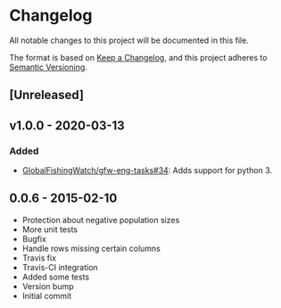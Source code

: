 # Changelog

All notable changes to this project will be documented in this file.

The format is based on [Keep a
Changelog](https://keepachangelog.com/en/1.0.0/), and this project adheres to
[Semantic Versioning](https://semver.org/spec/v2.0.0.html).

## [Unreleased]

## v1.0.0 - 2020-03-13

### Added

* [GlobalFishingWatch/gfw-eng-tasks#34](https://github.com/GlobalFishingWatch/gfw-eng-tasks/issues/34): Adds
    support for python 3.


## 0.0.6 - 2015-02-10

  - Protection about negative population sizes
  - More unit tests
  - Bugfix
  - Handle rows missing certain columns
  - Travis fix
  - Travis-CI integration
  - Added some tests
  - Version bump
  - Initial commit

